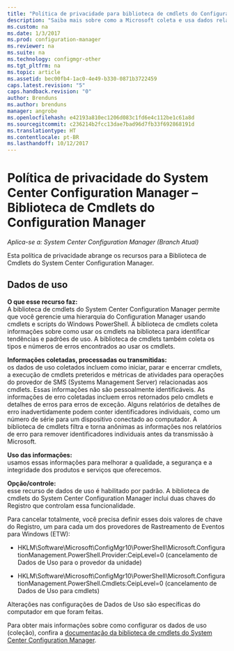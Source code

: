```yaml
---
title: "Política de privacidade para biblioteca de cmdlets do Configuration Manager"
description: "Saiba mais sobre como a Microsoft coleta e usa dados relacionados à biblioteca de cmdlets do System Center Configuration Manager."
ms.custom: na
ms.date: 1/3/2017
ms.prod: configuration-manager
ms.reviewer: na
ms.suite: na
ms.technology: configmgr-other
ms.tgt_pltfrm: na
ms.topic: article
ms.assetid: bec00fb4-1ac0-4e49-b330-0871b3722459
caps.latest.revision: "5"
caps.handback.revision: "0"
author: Brenduns
ms.author: brenduns
manager: angrobe
ms.openlocfilehash: e42193a810ec1206d083c1fd6e4c112be1c61a8d
ms.sourcegitcommit: c236214b2fcc13dae7bad96d7fb33f692868191d
ms.translationtype: HT
ms.contentlocale: pt-BR
ms.lasthandoff: 10/12/2017
---
```

# <a name="system-center-configuration-manager-privacy-statement---configuration-manager-cmdlet-library"></a>Política de privacidade do System Center Configuration Manager – Biblioteca de Cmdlets do Configuration Manager

*Aplica-se a: System Center Configuration Manager (Branch Atual)*

Esta política de privacidade abrange os recursos para a Biblioteca de Cmdlets do System Center Configuration Manager.  

## <a name="usage-data"></a>Dados de uso  
 **O que esse recurso faz:**   
A biblioteca de cmdlets do System Center Configuration Manager permite que você gerencie uma hierarquia do Configuration Manager usando cmdlets e scripts do Windows PowerShell. A biblioteca de cmdlets coleta informações sobre como usar os cmdlets na biblioteca para identificar tendências e padrões de uso. A biblioteca de cmdlets também coleta os tipos e números de erros encontrados ao usar os cmdlets.  

 **Informações coletadas, processadas ou transmitidas:**   
os dados de uso coletados incluem como iniciar, parar e encerrar cmdlets, a execução de cmdlets preteridos e métricas de atividades para operações do provedor de SMS (Systems Management Server) relacionadas aos cmdlets. Essas informações não são pessoalmente identificáveis.  As informações de erro coletadas incluem erros retornados pelo cmdlets e detalhes de erros para erros de exceção. Alguns relatórios de detalhes de erro inadvertidamente podem conter identificadores individuais, como um número de série para um dispositivo conectado ao computador. A biblioteca de cmdlets filtra e torna anônimas as informações nos relatórios de erro para remover identificadores individuais antes da transmissão à Microsoft.  

 **Uso das informações:**   
usamos essas informações para melhorar a qualidade, a segurança e a integridade dos produtos e serviços que oferecemos.  

 **Opção/controle:**   
esse recurso de dados de uso é habilitado por padrão. A biblioteca de cmdlets do System Center Configuration Manager inclui duas chaves do Registro que controlam essa funcionalidade.  

 Para cancelar totalmente, você precisa definir esses dois valores de chave do Registro, um para cada um dos provedores de Rastreamento de Eventos para Windows (ETW):  

-   HKLM\Software\Microsoft\ConfigMgr10\PowerShell\Microsoft.ConfigurationManagement.PowerShell.Provider:CeipLevel=0 (cancelamento de Dados de Uso para o provedor da unidade)  

-   HKLM\Software\Microsoft\ConfigMgr10\PowerShell\Microsoft.ConfigurationManagement.PowerShell.Cmdlets:CeipLevel=0 (cancelamento de Dados de Uso para cmdlets)  

 Alterações nas configurações de Dados de Uso são específicas do computador em que foram feitas.  

 Para obter mais informações sobre como configurar os dados de uso (coleção), confira a [documentação da biblioteca de cmdlets do System Center Configuration Manager](https://technet.microsoft.com/en-us/library/dn958404.aspx).   
